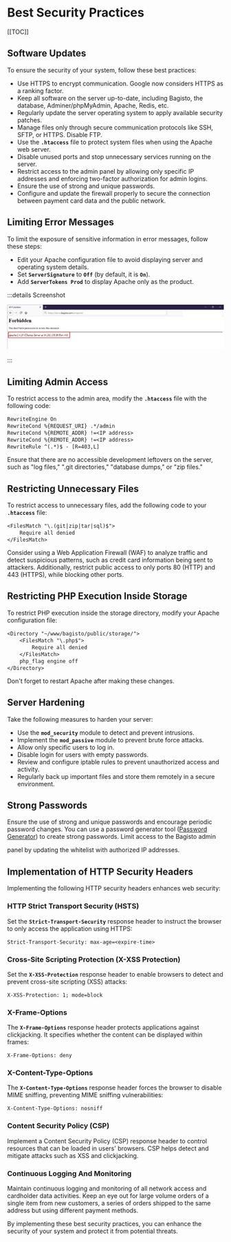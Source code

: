 # Best Security Practices

[[TOC]]

## Software Updates

To ensure the security of your system, follow these best practices:

- Use HTTPS to encrypt communication. Google now considers HTTPS as a ranking factor.
- Keep all software on the server up-to-date, including Bagisto, the database, Adminer/phpMyAdmin, Apache, Redis, etc.
- Regularly update the server operating system to apply available security patches.
- Manage files only through secure communication protocols like SSH, SFTP, or HTTPS. Disable FTP.
- Use the **`.htaccess`** file to protect system files when using the Apache web server.
- Disable unused ports and stop unnecessary services running on the server.
- Restrict access to the admin panel by allowing only specific IP addresses and enforcing two-factor authorization for admin logins.
- Ensure the use of strong and unique passwords.
- Configure and update the firewall properly to secure the connection between payment card data and the public network.

## Limiting Error Messages

To limit the exposure of sensitive information in error messages, follow these steps:

- Edit your Apache configuration file to avoid displaying server and operating system details.
- Set **`ServerSignature`** to **`Off`** (by default, it is **`On`**).
- Add **`ServerTokens Prod`** to display Apache only as the product.

:::details Screenshot

![limiting-error-messages](../../assets/2.0/images/advanced-topics/limiting-error-messages.png)

:::

## Limiting Admin Access

To restrict access to the admin area, modify the **`.htaccess`** file with the following code:

```apacheconf
RewriteEngine On
RewriteCond %{REQUEST_URI} .*/admin
RewriteCond %{REMOTE_ADDR} !=<IP address>
RewriteCond %{REMOTE_ADDR} !=<IP address>
RewriteRule ^(.*)$ - [R=403,L]
```

Ensure that there are no accessible development leftovers on the server, such as "log files," ".git directories," "database dumps," or "zip files."

## Restricting Unnecessary Files

To restrict access to unnecessary files, add the following code to your **`.htaccess`** file:

```apacheconf
<FilesMatch "\.(git|zip|tar|sql)$">
    Require all denied
</FilesMatch>
```

Consider using a Web Application Firewall (WAF) to analyze traffic and detect suspicious patterns, such as credit card information being sent to attackers. Additionally, restrict public access to only ports 80 (HTTP) and 443 (HTTPS), while blocking other ports.

## Restricting PHP Execution Inside Storage

To restrict PHP execution inside the storage directory, modify your Apache configuration file:

```apacheconf
<Directory "~/www/bagisto/public/storage/">
    <FilesMatch "\.php$">
        Require all denied
    </FilesMatch>
    php_flag engine off
</Directory>
```

Don't forget to restart Apache after making these changes.

## Server Hardening

Take the following measures to harden your server:

- Use the **`mod_security`** module to detect and prevent intrusions.
- Implement the **`mod_passive`** module to prevent brute force attacks.
- Allow only specific users to log in.
- Disable login for users with empty passwords.
- Review and configure iptable rules to prevent unauthorized access and activity.
- Regularly back up important files and store them remotely in a secure environment.

## Strong Passwords

Ensure the use of strong and unique passwords and encourage periodic password changes. You can use a password generator tool ([Password Generator](https://passwords-generator.org/)) to create strong passwords. Limit access to the Bagisto admin

 panel by updating the whitelist with authorized IP addresses.

## Implementation of HTTP Security Headers

Implementing the following HTTP security headers enhances web security:

### HTTP Strict Transport Security (HSTS)

Set the **`Strict-Transport-Security`** response header to instruct the browser to only access the application using HTTPS:

```
Strict-Transport-Security: max-age=<expire-time>
```

### Cross-Site Scripting Protection (X-XSS Protection)

Set the **`X-XSS-Protection`** response header to enable browsers to detect and prevent cross-site scripting (XSS) attacks:

```
X-XSS-Protection: 1; mode=block
```

### X-Frame-Options​

The **`X-Frame-Options`** response header protects applications against clickjacking. It specifies whether the content can be displayed within frames:

```
X-Frame-Options: deny
```

### X-Content-Type-Options​

The **`X-Content-Type-Options`** response header forces the browser to disable MIME sniffing, preventing MIME sniffing vulnerabilities:

```
X-Content-Type-Options: nosniff
```

### Content Security Policy (CSP)

Implement a Content Security Policy (CSP) response header to control resources that can be loaded in users' browsers. CSP helps detect and mitigate attacks such as XSS and clickjacking.

### Continuous Logging And Monitoring

Maintain continuous logging and monitoring of all network access and cardholder data activities. Keep an eye out for large volume orders of a single item from new customers, a series of orders shipped to the same address but using different payment methods.

By implementing these best security practices, you can enhance the security of your system and protect it from potential threats.